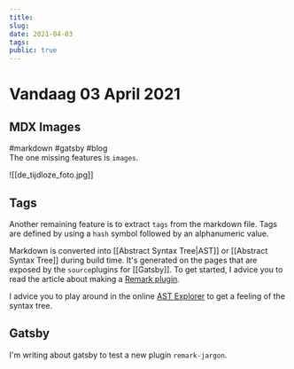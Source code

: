```yaml
---
title:
slug: 
date: 2021-04-03
tags: 
public: true
---
```


# Vandaag 03 April 2021
## MDX Images
#markdown #gatsby #blog    
The one missing features is `images`. 

![[de_tijdloze_foto.jpg]]

## Tags
Another remaining feature is to extract `tags` from the markdown file. Tags are defined by using a `hash` symbol followed by an alphanumeric value.   

Markdown is converted into [[Abstract Syntax Tree|AST]] or [[Abstract Syntax Tree]] during build time. It's generated on the pages that are exposed by the `source`plugins for [[Gatsby]]. To get started, I advice you to read the article about making a [Remark plugin]. 

I advice you to play around in the online [AST Explorer](https://astexplorer.net/#/gist/521a1d362b01aa8376027cc67d8e0c4d/latest) to get a feeling of the syntax tree. 

## Gatsby

I'm writing about gatsby to test a new plugin `remark-jargon`. 


[Remark plugin]: https://www.gatsbyjs.com/tutorial/remark-plugin-tutorial/
